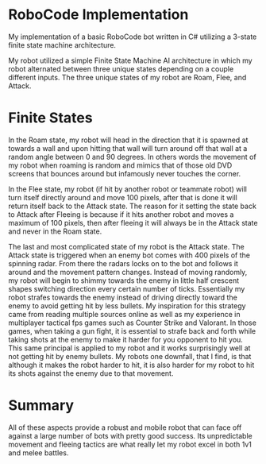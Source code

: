 # RoboCode Implementation
My implementation of a basic RoboCode bot written in C# utilizing a 3-state finite state machine architecture. 

My robot utilized a simple Finite State Machine AI architecture in which my robot alternated between three unique states depending on a couple different inputs. The three unique states of my robot are Roam, Flee, and Attack.

# Finite States

In the Roam state, my robot will head in the direction that it is spawned at towards a wall
and upon hitting that wall will turn around off that wall at a random angle between 0 and 90
degrees. In others words the movement of my robot when roaming is random and mimics that of
those old DVD screens that bounces around but infamously never touches the corner.

In the Flee state, my robot (if hit by another robot or teammate robot) will turn itself
directly around and move 100 pixels, after that is done it will return itself back to the Attack
state. The reason for it setting the state back to Attack after Fleeing is because if it hits another
robot and moves a maximum of 100 pixels, then after fleeing it will always be in the Attack state
and never in the Roam state.

The last and most complicated state of my robot is the Attack state. The Attack state is
triggered when an enemy bot comes with 400 pixels of the spinning radar. From there the radars
locks on to the bot and follows it around and the movement pattern changes. Instead of moving
randomly, my robot will begin to shimmy towards the enemy in little half crescent shapes
switching direction every certain number of ticks. Essentially my robot strafes towards the
enemy instead of driving directly toward the enemy to avoid getting hit by less bullets. My
inspiration for this strategy came from reading multiple sources online as well as my experience
in multiplayer tactical fps games such as Counter Strike and Valorant. In those games, when
taking a gun fight, it is essential to strafe back and forth while taking shots at the enemy to make
it harder for you opponent to hit you. This same principal is applied to my robot and it works
surprisingly well at not getting hit by enemy bullets. My robots one downfall, that I find, is that 
although it makes the robot harder to hit, it is also harder for my robot to hit its shots against the
enemy due to that movement.

# Summary

All of these aspects provide a robust and mobile robot that can face off against a large
number of bots with pretty good success. Its unpredictable movement and fleeing tactics are
what really let my robot excel in both 1v1 and melee battles.
